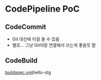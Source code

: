 # CodePipeline PoC

## CodeCommit

- Git 대신에 이걸 쓸 수 있음
- 별로... 그냥 Git이랑 연결해서 쓰는게 좋을듯 함

## CodeBuild

[buildspec.yml](./buildspec.yml)hello-stg
